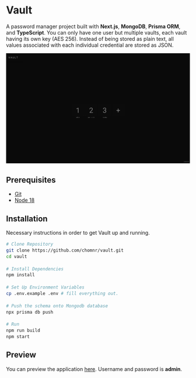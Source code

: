 # Vault
A password manager project built with <b>Next.js</b>, <b>MongoDB</b>, <b>Prisma ORM</b>, and <b>TypeScript</b>. You can only have one user but multiple vaults, each vault having its own key (AES 256). Instead of being stored as plain text, all values associated with each individual credential are stored as JSON.
<div align="center"> <img src="./docs/img/main_2.png"> </div>

## Prerequisites
* [Git](https://git-scm.com/downloads)
* [Node 18](https://nodejs.org/download/release/latest-v18.x/)

## Installation
Necessary instructions in order to get Vault up and running.
```sh
# Clone Repository
git clone https://github.com/chomnr/vault.git
cd vault

# Install Dependencies
npm install

# Set Up Environment Variables
cp .env.example .env # fill everything out.

# Push the schema onto Mongodb database
npx prisma db push

# Run 
npm run build
npm start   
```

## Preview
You can preview the application [here](https://vault.pointless.ai/). Username and password is <b>admin</b>.